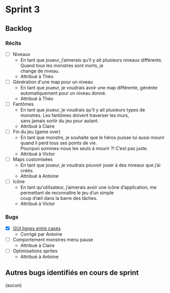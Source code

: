 # Sprint 3

<!--
## Release
[v3.0.0](https://github.com/victord54/escape/releases/tag/V3)
-->

## Backlog

### Récits

* [ ] Niveaux
    * En tant que joueur, j’aimerais qu’il y ait plusieurs niveaux différents. Quand tous les monstres sont morts, je \
      change de niveau.
    * Attribué à Théo
* [ ] Génération d'une map pour un niveau
    * En tant que joueur, je voudrais avoir une map différente, générée automatiquement pour un niveau donné.
    * Attribué à Théo
* [ ] Fantômes
    * En tant que joueur, je voudrais qu’il y ait plusieurs types de monstres. Les fantômes doivent traverser les
      murs, \
      sans jamais sortir du jeu pour autant.
    * Attribué à Claire
* [ ] Fin du jeu (game over)
    * En tant que monstre, je souhaite que le héros puisse lui aussi mourir quand il perd tous ses points de vie.\
      Pourquoi sommes-nous les seuls à mourir ?! C’est pas juste.
    * Attribué à Victor
* [ ] Maps customisées
    * En tant que joueur, je voudrais pouvoir jouer à des niveaux que j’ai créés.
    * Attribué à Antoine
* [ ] Icône
    * En tant qu’utilisateur, j’aimerais avoir une icône d’application, me permettant de reconnaître le jeu d’un
      simple \
      coup d’œil dans la barre des tâches.
    * Attribué à Victor

### Bugs

* [x] [GUI lignes entre cases](https://github.com/victord54/escape/issues/9)
    * Corrigé par Antoine
* [ ] Comportement monstres menu pause
    * Attribué à Claire
* [ ] Optimisations sprites
    * Attribué à Antoine

## Autres bugs identifiés en cours de sprint

(aucun)
